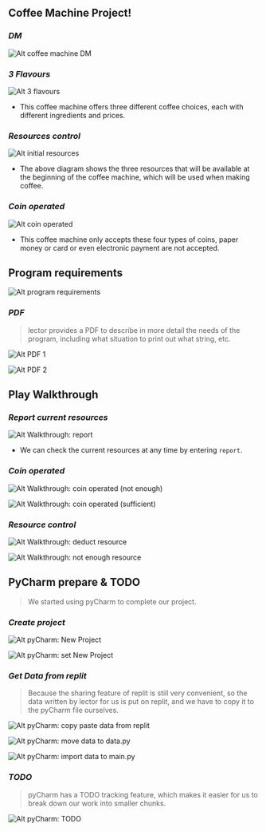 ## **Coffee Machine Project!**

### _DM_

![Alt coffee machine DM](pic/01.jpg)

### _3 Flavours_

![Alt 3 flavours ](pic/02.jpg)

- This coffee machine offers three different coffee choices, each with different ingredients and prices.

### _Resources control_

![Alt initial resources](pic/03.jpg)

- The above diagram shows the three resources that will be available at the beginning of the coffee machine, which will be used when making coffee.

### _Coin operated_

![Alt coin operated](pic/04.jpg)

- This coffee machine only accepts these four types of coins, paper money or card or even electronic payment are not accepted.

## **Program requirements**

![Alt program requirements](pic/05.jpg)

### _PDF_

> lector provides a PDF to describe in more detail the needs of the program, including what situation to print out what string, etc.

![Alt PDF 1](pic/14.jpg)

![Alt PDF 2](pic/15.jpg)

## **Play Walkthrough**

### _Report current resources_

![Alt Walkthrough: report](pic/06.jpg)

- We can check the current resources at any time by entering `report`.

### _Coin operated_

![Alt Walkthrough: coin operated (not enough)](pic/07.jpg)

![Alt Walkthrough: coin operated (sufficient)](pic/08.jpg)

### _Resource control_

![Alt Walkthrough: deduct resource](pic/09.jpg)

![Alt Walkthrough: not enough resource](pic/10.jpg)

## **PyCharm prepare & TODO**

> We started using pyCharm to complete our project.

### _Create project_

![Alt pyCharm: New Project](pic/11.jpg)

![Alt pyCharm: set New Project](pic/12.jpg)

### _Get Data from replit_

> Because the sharing feature of replit is still very convenient, so the data written by lector for us is put on replit, and we have to copy it to the pyCharm file ourselves.

![Alt pyCharm: copy paste data from replit](pic/13.jpg)

![Alt pyCharm: move data to data.py](pic/16.jpg)

![Alt pyCharm: import data to main.py](pic/17.jpg)

### _TODO_

> pyCharm has a TODO tracking feature, which makes it easier for us to break down our work into smaller chunks.

![Alt pyCharm: TODO](pic/18.jpg)
